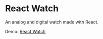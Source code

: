 # React Watch

An analog and digital watch made with React.

Demo: [React Watch](https://jonathangiamp.github.io/react-watch/)